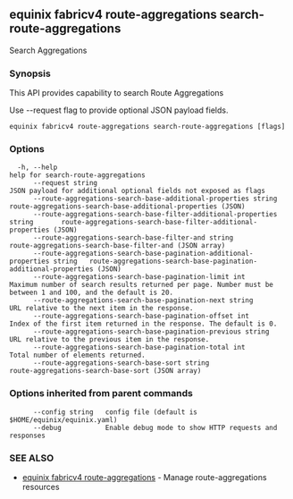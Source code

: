 ## equinix fabricv4 route-aggregations search-route-aggregations

Search Aggregations

### Synopsis

This API provides capability to search Route Aggregations

Use --request flag to provide optional JSON payload fields.

```
equinix fabricv4 route-aggregations search-route-aggregations [flags]
```

### Options

```
  -h, --help                                                                     help for search-route-aggregations
      --request string                                                           JSON payload for additional optional fields not exposed as flags
      --route-aggregations-search-base-additional-properties string              route-aggregations-search-base-additional-properties (JSON)
      --route-aggregations-search-base-filter-additional-properties string       route-aggregations-search-base-filter-additional-properties (JSON)
      --route-aggregations-search-base-filter-and string                         route-aggregations-search-base-filter-and (JSON array)
      --route-aggregations-search-base-pagination-additional-properties string   route-aggregations-search-base-pagination-additional-properties (JSON)
      --route-aggregations-search-base-pagination-limit int                      Maximum number of search results returned per page. Number must be between 1 and 100, and the default is 20.
      --route-aggregations-search-base-pagination-next string                    URL relative to the next item in the response.
      --route-aggregations-search-base-pagination-offset int                     Index of the first item returned in the response. The default is 0.
      --route-aggregations-search-base-pagination-previous string                URL relative to the previous item in the response.
      --route-aggregations-search-base-pagination-total int                      Total number of elements returned.
      --route-aggregations-search-base-sort string                               route-aggregations-search-base-sort (JSON array)
```

### Options inherited from parent commands

```
      --config string   config file (default is $HOME/equinix/equinix.yaml)
      --debug           Enable debug mode to show HTTP requests and responses
```

### SEE ALSO

* [equinix fabricv4 route-aggregations](equinix_fabricv4_route-aggregations.md)	 - Manage route-aggregations resources

